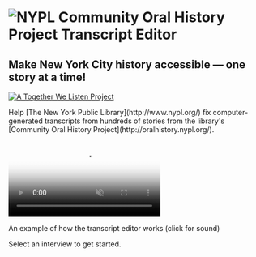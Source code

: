 <div class="banner">
<div class="container">
<h1><img src="/oral-history/assets/img/logo_big.png" alt="NYPL Community Oral History Project Transcript Editor" title="NYPL Community Oral History Project Transcript Editor" /></h1>

<h2>Make New York City history accessible — one story at a time!</h2>
<a href="http://togetherwelisten.nypl.org/" target="_blank" class="sticker"><img src="/img/twl_sticker.png" alt="A Together We Listen Project" title="A Together We Listen Project" /></a>
</div>
</div>
<div class="container">
<p>Help [The New York Public Library](http://www.nypl.org/) fix computer-generated transcripts from hundreds of stories from the library's [Community Oral History Project](http://oralhistory.nypl.org/).</p>

<video src="https://s3.amazonaws.com/togetherwelisten.nypl.org/video/twl_sample.mp4" preload="auto" class="toggle-sound sample-video" autoplay loop muted poster="https://s3.amazonaws.com/togetherwelisten.nypl.org/img/twl_sample.png"></video>
<p class="caption">An example of how the transcript editor works (click for sound)</p>

<p>Select an interview to get started.</p>
</div>
